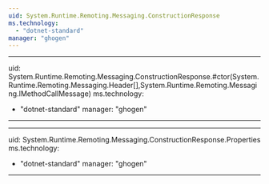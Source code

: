 ```yaml
---
uid: System.Runtime.Remoting.Messaging.ConstructionResponse
ms.technology: 
  - "dotnet-standard"
manager: "ghogen"
---
```


---
uid: System.Runtime.Remoting.Messaging.ConstructionResponse.#ctor(System.Runtime.Remoting.Messaging.Header[],System.Runtime.Remoting.Messaging.IMethodCallMessage)
ms.technology: 
  - "dotnet-standard"
manager: "ghogen"
---

---
uid: System.Runtime.Remoting.Messaging.ConstructionResponse.Properties
ms.technology: 
  - "dotnet-standard"
manager: "ghogen"
---
